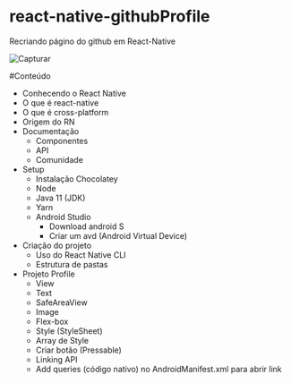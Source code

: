 # react-native-githubProfile

Recriando págino do github em React-Native

![Capturar](https://user-images.githubusercontent.com/101880897/173243843-fe4544e3-dbfc-4445-b5ca-9a26eeaa2825.PNG)

#Conteúdo

- Conhecendo o React Native
- O que é react-native
- O que é cross-platform
- Origem do RN
- Documentação 
  - Componentes
  - API
  - Comunidade
- Setup
  - Instalação Chocolatey 
  - Node
  - Java 11 (JDK)
  - Yarn
  - Android Studio
     - Download android S
     - Criar um avd (Android Virtual Device) 
- Criação do projeto 
  - Uso do React Native CLI
  - Estrutura de pastas  
- Projeto Profile
  - View
  - Text
  - SafeAreaView
  - Image
  - Flex-box
  - Style (StyleSheet)
  - Array de Style 
  - Criar botão (Pressable)
  - Linking API
  - Add queries (código nativo) no AndroidManifest.xml para abrir link
  



